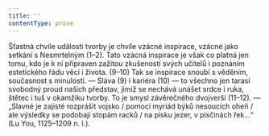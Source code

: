 ```yaml
---
title: ''
contentType: prose
---
```


<section>

Šťastná chvíle události tvorby je chvíle vzácné inspirace, vzácné jako setkání s Nesmrtelným (1–2). Tato vzácná inspirace je však co platná jen tomu, kdo je k ní připraven zažitou zkušeností svých učitelů i poznáním estetického řádu věcí i života. (9–10) Tak se inspirace snoubí s věděním, současnost s minulostí. — Sláva (9) i kariéra (10) — to všechno jen tarasí svobodný proud našich představ, jimiž se nechává unášet srdce i ruka, štětec i tuš v okamžiku tvorby. To je smysl závěrečného dvojverší (11–12). — „Slavné je zajisté rozprášit vojsko / pomocí myriád býků nesoucích oheň / ale výsledky se podobají stopám racků / na písku jezer, v písčinách řek…“ (Lu You, 1125–1209 n. l.).

</section>
